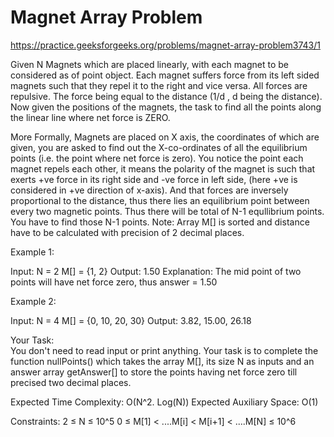 # Magnet Array Problem


https://practice.geeksforgeeks.org/problems/magnet-array-problem3743/1



Given N Magnets which are placed linearly, with each magnet to be considered as of point object. Each magnet suffers force from its left sided magnets such that they repel it to the right and vice versa. All forces are repulsive. The force being equal to the distance (1/d , d being the distance). Now given the positions of the magnets, the task to find all the points along the linear line where net force is ZERO. 

More Formally, Magnets are placed on X axis, the coordinates of which are given, you are asked to find out the X-co-ordinates of all the equilibrium points (i.e. the point where net force is zero). You notice the point each magnet repels each other, it means the polarity of the magnet is such that exerts +ve force in its right side and -ve force in left side, (here +ve is considered in +ve direction of x-axis). And that forces are inversely proportional to the distance, thus there lies an equilibrium point between every two magnetic points. Thus there will be total of N-1 equllibrium points. You have to find those N-1 points.
Note: Array M[] is sorted and distance have to be calculated with precision of 2 decimal places.

 

Example 1:

Input:
N = 2
M[] = {1, 2}
Output:
1.50
Explanation:
The mid point of two points will have 
net force zero, thus answer = 1.50
 

Example 2:

Input:
N = 4
M[] = {0, 10, 20, 30}
Output:
3.82, 15.00, 26.18
 

Your Task:  
You don't need to read input or print anything. Your task is to complete the function nullPoints() which takes the array M[], its size N as inputs and an answer array getAnswer[] to store the points having net force zero till precised two decimal places.


Expected Time Complexity: O(N^2. Log(N))
Expected Auxiliary Space: O(1)

 

Constraints:
2 ≤ N ≤ 10^5
0 ≤  M[1] < ....M[i] < M[i+1] < ....M[N] ≤ 10^6
